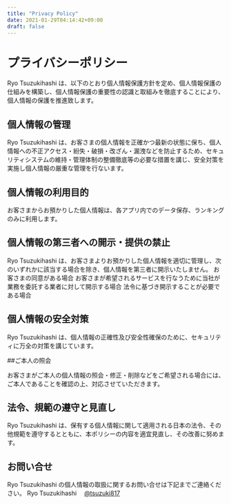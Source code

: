 ```yaml
---
title: "Privacy Policy"
date: 2021-01-29T04:14:42+09:00
draft: false
---
```


# プライバシーポリシー

Ryo Tsuzukihashi は、以下のとおり個人情報保護方針を定め、個人情報保護の仕組みを構築し、個人情報保護の重要性の認識と取組みを徹底することにより、個人情報の保護を推進致します。

 

## 個人情報の管理

Ryo Tsuzukihashi は、お客さまの個人情報を正確かつ最新の状態に保ち、個人情報への不正アクセス・紛失・破損・改ざん・漏洩などを防止するため、セキュリティシステムの維持・管理体制の整備徹底等の必要な措置を講じ、安全対策を実施し個人情報の厳重な管理を行ないます。


## 個人情報の利用目的

お客さまからお預かりした個人情報は、各アプリ内でのデータ保存、ランキングのみに利用します。


## 個人情報の第三者への開示・提供の禁止

Ryo Tsuzukihashi は、お客さまよりお預かりした個人情報を適切に管理し、次のいずれかに該当する場合を除き、個人情報を第三者に開示いたしません。
お客さまの同意がある場合
お客さまが希望されるサービスを行なうために当社が業務を委託する業者に対して開示する場合
法令に基づき開示することが必要である場合


## 個人情報の安全対策

Ryo Tsuzukihashi は、個人情報の正確性及び安全性確保のために、セキュリティに万全の対策を講じています。


##ご本人の照会

お客さまがご本人の個人情報の照会・修正・削除などをご希望される場合には、ご本人であることを確認の上、対応させていただきます。


## 法令、規範の遵守と見直し

Ryo Tsuzukihashi は、保有する個人情報に関して適用される日本の法令、その他規範を遵守するとともに、本ポリシーの内容を適宜見直し、その改善に努めます。


## お問い合せ

Ryo Tsuzukihashi の個人情報の取扱に関するお問い合せは下記までご連絡ください。
Ryo Tsuzukihashi 　[@tsuzuki817](https://twitter.com/tsuzuki817)